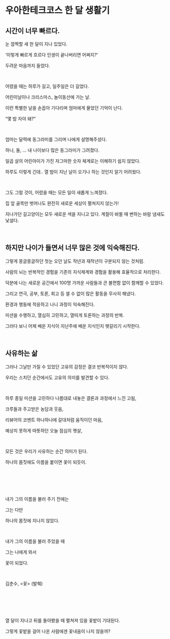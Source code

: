 # 우아한테크코스 한 달 생활기

## 시간이 너무 빠르다.

눈 깜짝할 새 한 달이 지나 있었다.

‘이렇게 빠르게 흐르다 인생이 끝나버리면 어쩌지?’

두려운 마음까지 들었다.

<br>

어렸을 때는 하루가 길고, 일주일은 더 길었다.

어린이날이나 크리스마스, 놀이동산에 가는 날.

이런 특별한 날을 손꼽아 기다리며 엄마에게 물었던 기억이 난다.

“몇 밤 자야 돼?”

<br>

엄마는 달력에 동그라미를 그리며 나에게 설명해주셨다.

하나, 둘, … 내 나이보다 많은 동그라미가 그려졌다.

일곱 살의 어린아이가 가진 자그마한 숫자 체계로는 이해하기 쉽지 않았다.

하루도 이렇게 긴데.. 열 밤이 지난 날이 오기나 하는 것인지 알기 어려웠다.

<br>

그도 그럴 것이, 어렸을 때는 모든 일이 새롭게 느껴졌다.

집 앞 골목만 벗어나도 완전히 새로운 세상이 펼쳐지지 않는가!

지나가던 길고양이는 모두 새로운 색을 지니고 있다. 계절이 바뀔 때 변하는 바람 냄새도 낯설다.

<br>

## 하지만 나이가 들면서 너무 많은 것에 익숙해진다.

그렇게 몽글몽글하던 첫눈 오던 날도 작년과 재작년이 구분되지 않는 것처럼.

사람의 뇌는 반복적인 경험을 기존의 지식체계와 경험을 활용해 효율적으로 처리한다.

덕분에 나는 새로운 공간에서 100명 가까운 사람들과 큰 불편함 없이 함께할 수 있었다.

그리고 연극, 공부, 토론, 회고 등 셀 수 없이 많은 활동을 무사히 해냈다.

환경과 행동에 적응하고 나니 과정이 익숙해진다.

미션을 수행하고, 열심히 고민하고, 열띠게 토론하는 과정의 반복.

그러다 보니 어제 배운 지식이 지난주에 배운 지식인지 헷갈리기 시작한다.

<br>

## 사유하는 삶

그러나 그날만 가질 수 있었던 고유의 감정은 결코 반복적이지 않다.

우리는 스치던 순간에서도 고유의 의미를 발견할 수 있다.

<br>

하루 종일 미션을 고민하다 나름대로 내놓은 결론과 과정에서 느낀 고됨,

크루들과 주고받은 농담과 웃음,

리뷰어의 코멘트 하나하나에 갈대처럼 움직이던 마음,

예상치 못하게 따뜻하던 오늘 점심의 햇살,

<br>

모든 것은 우리가 사유하는 순간 의미가 된다.

하나의 몸짓에도 이름을 붙이면 꽃이 되듯이.

<br><br><br><br>

내가 그의 이름을 불러 주기 전에는

그는 다만

하나의 몸짓에 지나지 않았다.

<br>

내가 그의 이름을 불러 주었을 때

그는 나에게 와서

꽃이 되었다.

<br>

김춘수, <꽃> (발췌)

<br><br><br><br>

열 달이 지나고 뒤를 돌아봤을 때 펼쳐져 있을 꽃밭이 기대된다.

그렇게 꽃밭을 걸어 나온 사람에겐 꽃내음이 나지 않을까?

<br>
